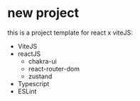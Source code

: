 # new project

this is a project template for react x viteJS:

- ViteJS
- reactJS
    - chakra-ui
    - react-router-dom
    - zustand
- Typescript
- ESLint